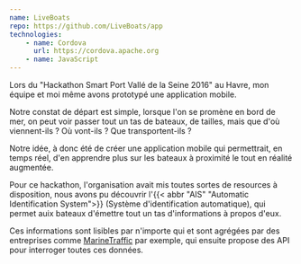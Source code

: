 ```yaml
---
name: LiveBoats
repo: https://github.com/LiveBoats/app
technologies:
    - name: Cordova
      url: https://cordova.apache.org
    - name: JavaScript
---
```

Lors du "Hackathon Smart Port Vallé de la Seine 2016" au Havre, mon équipe et moi même avons prototypé une application mobile.

Notre constat de départ est simple, lorsque l'on se promène en bord de mer, on peut voir passer tout un tas de bateaux, de tailles, mais que d'où viennent-ils ? Où vont-ils ? Que transportent-ils ?

Notre idée, à donc été de créer une application mobile qui permettrait, en temps réel, d'en apprendre plus sur les bateaux à proximité le tout en réalité augmentée.

Pour ce hackathon, l'organisation avait mis toutes sortes de resources à disposition, nous avons pu découvrir l'{{< abbr "AIS" "Automatic Identification System">}} (Système d'identification automatique), qui permet auix bateaux d'émettre tout un tas d'informations à propos d'eux.

Ces informations sont lisibles par n'importe qui et sont agrégées par  des entreprises comme [MarineTraffic][marine-traffic] par exemple, qui ensuite propose des API pour interroger toutes ces données.

[marine-traffic]: https://www.marinetraffic.com

